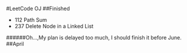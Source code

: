 #LeetCode OJ
##Finished
*   112 Path Sum
*   237 Delete Node in a Linked List 

######Oh...,My plan is delayed too much, I should finish it before June.
##April
